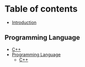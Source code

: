 # Table of contents

* [Introduction](README.md)

## Programming Language <a id="programming_language"></a>

* [C++](programming_language/c++.md)
* [Programming Language](programming_language/programming_language/README.md)
  * [C++](programming_language/programming_language/c++.md)

